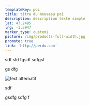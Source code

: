 ```yaml
---
templateKey: poi
title: titre du nouveau poi
description: description texte simple
lat: 47.2485
lng: -1.5947
marker_type: custom1
picture: /img/products-full-width.jpg
promote: true
link: 'http://perdu.com'
---
```

sdf sfd fgsdf sdfgsf

gs dfg

![text alternatif](/img/tutorials.png)

sdf

gsdfg sdfg f
